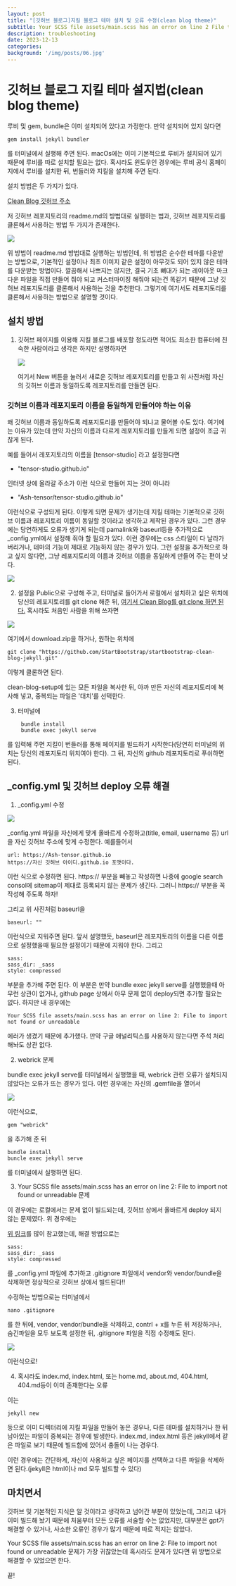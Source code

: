 ```yaml
---
layout: post
title: "[깃허브 블로그]지킬 블로그 테마 설치 및 오류 수정(clean blog theme)"
subtitle: Your SCSS file assets/main.scss has an error on line 2 File to import not found or unreadable
description: troubleshooting
date: 2023-12-13
categories: 
background: '/img/posts/06.jpg'
---
```



# 깃허브 블로그 지킬 테마 설지법(clean blog theme)

루비 및 gem, bundle은 이미 설치되어 있다고 가정한다. 만약 설치되어 있지 않다면 

    gem install jekyll bundler

를 터미널에서 실행해 주면 된다. macOs에는 이미 기본적으로 루비가 설치되어 있기 때문에 루비를 따로 설치할 필요는 없다. 혹시라도 윈도우인 경우에는 루비 공식 홈페이지에서 루비를 설치한 뒤, 번들러와 지킬을 설치해 주면 된다.

설치 방법은 두 가지가 있다. 

[Clean Blog 깃허브 주소](https://github.com/StartBootstrap/startbootstrap-clean-blog-jekyll)

저 깃허브 레포지토리의 readme.md의 방법대로 실행하는 법과, 깃허브 레포지토리를 클론해서 사용하는 방법 두 가지가 존재한다.

<img src="/img/posts/clean-blog-setup/01.png">

위 방법이 readme.md 방법대로 실행하는 방법인데, 위 방법은 순수한 테마를 다운받는 방법으로, 기본적인 설정이나 최초 이미지 같은 설정이 아무것도 되어 있지 않은 테마를 다운받는 방법이다. 
깔끔해서 나쁘지는 않지만, 결국 기초 뼈대가 되는 레이아웃 마크다운 파일을 직접 만들어 줘야 되고 커스터마이징 해줘야 되는건 똑같기 때문에 그냥 깃허브 레포지토리를 클론해서 사용하는 것을 추천한다. 그렇기에 여기서도 레포지토리를 클론해서 사용하는 방법으로 설명할 것이다.

## 설치 방법

1. 깃허브 페이지를 이용해 지킬 블로그를 배포할 정도라면 적어도 최소한 컴퓨터에 친숙한 사람이라고 생각은 하지만 설명하자면

    <img src="/img/posts/clean-blog-setup/02.png">

    여기서 New 버튼을 눌러서 새로운 깃허브 레포지토리를 만들고 위 사진처럼 자신의 깃허브 이름과 동일하도록 레포지토리를 만들면 된다.

### 깃허브 이름과 레포지토리 이름을 동일하게 만들어야 하는 이유

왜 깃허브 이름과 동일하도록 레포지토리를 만들어야 되냐고 물어볼 수도 있다. 여기에는 이유가 있는데 만약 자신의 이름과 다르게 레포지토리를 만들게 되면 설정이 조금 귀찮게 된다.

예를 들어서 레포지토리의 이름을 [tensor-studio] 라고 설정한다면

* "tensor-studio.github.io"

인터넷 상에 올라갈 주소가 이런 식으로 만들어 지는 것이 아니라

* "Ash-tensor/tensor-studio.github.io"

이런식으로 구성되게 된다. 이렇게 되면 문제가 생기는데 지킬 테마는 기본적으로 깃허브 이름과 레포지토리 이름이 동일할 것이라고 생각하고 제작된 경우가 있다. 그런 경우에는 당연하게도 오류가 생기게 되는데 pamalink와 baseurl등을 추가적으로 _config.yml에서 설정해 줘야 할 필요가 있다. 이런 경우에는 css 스타일이 다 날라가 버리거나, 테마의 기능이 제대로 기능하지 않는 경우가 있다. 그런 설정을 추가적으로 하고 싶지 않다면, 그냥 레포지토리의 이름과 깃허브 이름을 동일하게 만들어 주는 편이 낫다.


<img src="/img/posts/clean-blog-setup/03.png">

2. 설정을 Public으로 구성해 주고, 터미널로 들어가서 로컬에서 설치하고 싶은 위치에 당신의 레포지토리를 git clone 해준 뒤,
[여기서 Clean Blog를 git clone 하면 된다.](https://github.com/StartBootstrap/startbootstrap-clean-blog-jekyll) 혹시라도 처음인 사람을 위해 쓰자면

<img src="/img/posts/clean-blog-setup/04.png">

여기에서 download.zip을 하거나, 원하는 위치에

    git clone "https://github.com/StartBootstrap/startbootstrap-clean-blog-jekyll.git"

이렇게 클론하면 된다. 

clean-blog-setup에 있는 모든 파일을 복사한 뒤, 아까 만든 자신의 레포지토리에 복사해 넣고, 중복되는 파일은 '대치'를 선택한다.

3. 터미널에
        
        bundle install
        bundle exec jekyll serve

를 입력해 주면 지킬이 번들러를 통해 페이지를 빌드하기 시작한다(당연히 터미널의 위치는 당신의 레포지토리 위치여야 한다). 그 뒤, 자신의 github 레포지토리로 푸쉬하면 된다.

## _config.yml 및 깃허브 deploy 오류 해결

1. _config.yml 수정

<img src="/img/posts/clean-blog-setup/06.png">

_config.yml 파일을 자신에게 맞게 올바르게 수정하고(title, email, username 등) url을 자신 깃허브 주소에 맞게 수정한다. 예를들어서

    url: https://Ash-tensor.github.io
    https://자신 깃허브 아이디.github.io 포맷이다.

이런 식으로 수정하면 된다. https:// 부분을 빼놓고 작성하면 나중에 google search consol에 sitemap이 제대로 등록되지 않는 문제가 생긴다. 그러니 https:// 부분을 꼭 작성해 주도록 하자!

그리고 위 사진처럼 baseurl을

    baseurl: ""

이런식으로 지워주면 된다. 앞서 설명했듯, baseurl은 레포지토리의 이름을 다른 이름으로 설정했을때 필요한 설정이기 때문에 지워야 한다. 그리고

    sass:
    sass_dir: _sass
    style: compressed

부분을 추가해 주면 된다. 이 부분은 만약 bundle exec jekyll serve를 실행했을때 아무런 상관이 없거나, github page 상에서 아무 문제 없이 deploy되면 추가할 필요는 없다. 하지만 내 경우에는 

    Your SCSS file assets/main.scss has an error on line 2: File to import not found or unreadable

에러가 생겼기 때문에 추가했다.
만약 구글 애널리틱스를 사용하지 않는다면 주석 처리해놔도 상관 없다.

2. webrick 문제

bundle exec jekyll serve를 터미널에서 실행했을 때,
webrick 관련 오류가  설치되지 않았다는 오류가 뜨는 경우가 있다. 이런 경우에는 자신의 .gemfile을 열어서

<img src="/img/posts/clean-blog-setup/07.png">

이런식으로, 

    gem "webrick"

을 추가해 준 뒤

    bundle install
    buncle exec jekyll serve

를 터미널에서 실행하면 된다.

3. Your SCSS file assets/main.scss has an error on line 2: File to import not found or unreadable 문제

이 경우에는 로컬에서는 문제 없이 빌드되는데, 깃허브 상에서 올바르게 deploy 되지 않는 문제였다. 위 경우에는 

[위 링크](https://github.com/StartBootstrap/startbootstrap-clean-blog-jekyll/issues/219)를 많이 참고했는데, 해결 방법으로는 

    sass:
    sass_dir: _sass
    style: compressed

를 _config.yml 파일에 추가하고 .gitignore 파일에서 vendor와 vendor/bundle을 삭제하면 정상적으로 깃허브 상에서 빌드된다!!

수정하는 방법으로는 터미널에서

    nano .gitignore

를 한 뒤에, vendor, vendor/bundle을 삭제하고, contrl + x를 누른 뒤 저장하거나, 숨긴파일을 모두 보도록 설정한 뒤, .gitignore 파일을 직접 수정해도 된다.

<img src="/img/posts/clean-blog-setup/08.png">

이런식으로!

4. 혹시라도 index.md, index.html, 또는 home.md, about.md, 404.html, 404.md등이 이미 존재한다는 오류

이는

    jekyll new 

등으로 이미 디렉터리에 지킬 파일을 만들어 놓은 경우나, 다른 테마를 설치하거나 한 뒤 남아있는 파일이 중복되는 경우에 발생한다. index.md, index.html 등은 jekyll에서 같은 파일로 보기 때문에 빌드함에 있어서 충돌이 나는 경우다.

이런 경우에는 간단하게, 자신이 사용하고 싶은 페이지를 선택하고 다른 파일을 삭제하면 된다.(jekyll은 html이나 md 모두 빌드할 수 있다)

## 마치면서

깃허브 및 기본적인 지식은 알 것이라고 생각하고 넘어간 부분이 있었는데, 그리고 내가 이미 빌드해 놨기 때문에 처움부터 모든 오류를 서술할 수는 없었지만, 대부분은 gpt가 해결할 수 있거나, 사소한 오류인 경우가 많기 때문에 따로 적지는 않았다.

Your SCSS file assets/main.scss has an error on line 2: File to import not found or unreadable 문제가 가장 귀찮았는데 혹시라도 문제가 있다면 위 방법으로 해결할 수 있었으면 한다. 

끝!